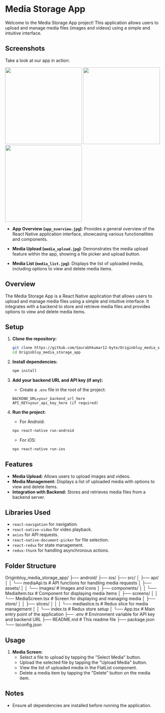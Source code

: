 # Media Storage App

Welcome to the Media Storage App project! This application allows users to upload and manage media files (images and videos) using a simple and intuitive interface.

## Screenshots
Take a look at our app in action:

<p float="left">
  <img src="src/assets/images/app_overview.jpg" width="250" />
  <img src="src/assets/images/media_upload.jpg" width="250" />
  <img src="src/assets/images/media_list.jpg" width="250" />
</p>

- **App Overview (`app_overview.jpg`)**: Provides a general overview of the React Native application interface, showcasing various functionalities and components.
  
- **Media Upload (`media_upload.jpg`)**: Demonstrates the media upload feature within the app, showing a file picker and upload button.
  
- **Media List (`media_list.jpg`)**: Displays the list of uploaded media, including options to view and delete media items.

## Overview

The Media Storage App is a React Native application that allows users to upload and manage media files using a simple and intuitive interface. It integrates with a backend to store and retrieve media files and provides options to view and delete media items.

## Setup

1. **Clone the repository:**
    ```bash
    git clone https://github.com/Saurabhkumar12-byte/Originbluy_media_storage_app.git
    cd Originbluy_media_storage_app
    ```

2. **Install dependencies:**
    ```bash
    npm install
    ```

3. **Add your backend URL and API key (if any):**
    - Create a `.env` file in the root of the project:

    ```
    BACKEND_URL=your_backend_url_here
    API_KEY=your_api_key_here (if required)
    ```

4. **Run the project:**
    - For Android:
    ```bash
    npx react-native run-android
    ```
    - For iOS:
    ```bash
    npx react-native run-ios
    ```

## Features

- **Media Upload:** Allows users to upload images and videos.
- **Media Management:** Displays a list of uploaded media with options to view and delete items.
- **Integration with Backend:** Stores and retrieves media files from a backend server.

## Libraries Used

- `react-navigation` for navigation.
- `react-native-video` for video playback.
- `axios` for API requests.
- `react-native-document-picker` for file selection.
- `react-redux` for state management.
- `redux-thunk` for handling asynchronous actions.

## Folder Structure

Originbluy_media_storage_app/
├── android/
├── ios/
├── src/
│ ├── api/
│ │ └── mediaApi.ts # API functions for handling media requests
│ ├── assets/
│ │ └── images/ # Images and icons
│ ├── components/
│ │ └── MediaItem.tsx # Component for displaying media items
│ ├── screens/
│ │ └── MediaScreen.tsx # Screen for displaying and managing media
│ ├── store/
│ │ ├── slices/
│ │ │ └── mediaslice.ts # Redux slice for media management
│ │ └── index.ts # Redux store setup
│ └── App.tsx # Main entry point of the application
├── .env # Environment variable for API key and backend URL
├── README.md # This readme file
├── package.json
└── tsconfig.json


## Usage

1. **Media Screen:**
   - Select a file to upload by tapping the "Select Media" button.
   - Upload the selected file by tapping the "Upload Media" button.
   - View the list of uploaded media in the FlatList component.
   - Delete a media item by tapping the "Delete" button on the media item.

## Notes

- Ensure all dependencies are installed before running the application.
